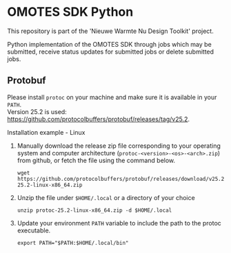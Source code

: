 # OMOTES SDK Python

This repository is part of the 'Nieuwe Warmte Nu Design Toolkit' project. 

Python implementation of the OMOTES SDK through jobs which may be submitted, receive status updates for submitted jobs or delete submitted jobs.

## Protobuf
Please install `protoc` on your machine and make sure it is available in your `PATH`.  
Version 25.2 is used: https://github.com/protocolbuffers/protobuf/releases/tag/v25.2.

Installation example - Linux

1. Manually download the release zip file corresponding to your operating system and computer architecture (`protoc-<version>-<os>-<arch>.zip`) from github, or fetch the file using the command below.

    ```
    wget https://github.com/protocolbuffers/protobuf/releases/download/v25.2/protoc-25.2-linux-x86_64.zip
    ```

2. Unzip the file under `$HOME/.local` or a directory of your choice

    ```
    unzip protoc-25.2-linux-x86_64.zip -d $HOME/.local
    ```

3. Update your environment `PATH` variable to include the path to the protoc executable.

    ```
    export PATH="$PATH:$HOME/.local/bin"
    ```